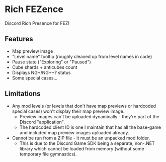 # Rich FEZence

Discord Rich Presence for FEZ!

## Features
- Map preview image
- "Level name" tooltip (roughly cleaned up from level names in code)
- Pause state ("Exploring" or "Paused")
- Cube shards + anticubes count
- Displays NG+/NG++? status
- Some special cases...

## Limitations
- Any mod levels (or levels that don't have map previews or hardcoded special cases) won't display their map preview image.
	- Preview images can't be uploaded dynamically - they're part of the Discord "application".
	- The hardcoded client ID is one I maintain that has all the base-game and included map preview images uploaded already.
- Cannot be run from a ZIP file - it must be an unpacked mod folder. 
	- This is due to the Discord Game SDK being a separate, non-.NET library which cannot be loaded from memory (without some temporary file gymnastics).